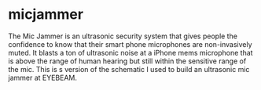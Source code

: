 # micjammer

The Mic Jammer is an ultrasonic security system that gives people the
confidence to know that their smart phone microphones are non-invasively muted.
It blasts a ton of ultrasonic noise at a iPhone mems microphone that is
above the range of human hearing but still within the sensitive range of the mic.
This is s version of the schematic I used to build an ultrasonic mic jammer at EYEBEAM.
